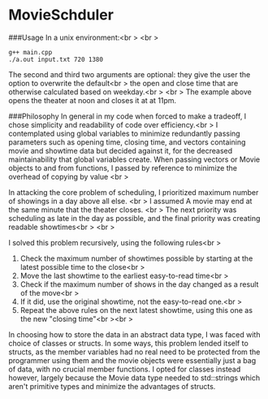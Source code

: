 # MovieSchduler

###Usage
In a unix environment:<br \> <br \> 

```
g++ main.cpp
./a.out input.txt 720 1380
```
The second and third two arguments are optional: they give the user the option to overwrite the default<br \> 
the open and close time that are otherwise calculated based on weekday.<br \> <br \> 
The example above opens the theater at noon and closes it at at 11pm.


###Philosophy
In general in my code when forced to make a tradeoff, I chose simplicity and readability of code over efficiency.<br \>
I contemplated using global variables to minimize redundantly passing parameters such as opening time, closing time, and vectors containing 
movie and showtime data but decided against it, for the decreased maintainability that global variables create. When passing vectors or Movie
objects to and from functions, I passed by reference to minimize the overhead of copying by value <br \>

In attacking the core problem of scheduling, I prioritized maximum number of showings in a day above all else. <br \>
I assumed A movie may end at the same minute that the theater closes. <br \>
The next priority was scheduling as late in the day as possible, and the final priority was creating readable showtimes<br \> <br \> 

I solved this problem recursively, using the following rules<br \>
 1. Check the maximum number of showtimes possible by starting at the latest possible time to the close<br \>
 2. Move the last showtime to the earliest easy-to-read time<br \>
 3. Check if the maximum number of shows in the day changed as a result of the move<br \>
 4. If it did, use the original showtime, not the easy-to-read one.<br \>
 5. Repeat the above rules on the next latest showtime, using this one as the new "closing time"<br \><br \>

In choosing how to store the data in an abstract data type, I was faced with choice of classes or structs. 
In some ways, this problem lended itself to structs, as the member variables had no real need to be protected from the programmer using them
and the movie objects were essentially just a bag of data, with no crucial member functions. I opted for classes instead however,
largely because the Movie data type needed to std::strings which aren't primitive types and minimize the advantages of structs.
